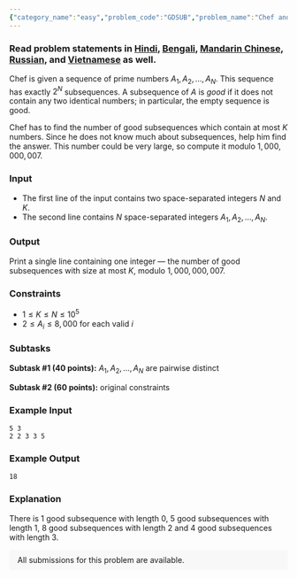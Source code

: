 ```yaml
---
{"category_name":"easy","problem_code":"GDSUB","problem_name":"Chef and Good Subsequences","problemComponents":{"constraints":"","constraintsState":false,"subtasks":"","subtasksState":false,"inputFormat":"","inputFormatState":false,"outputFormat":"","outputFormatState":false,"sampleTestCases":{"0":{"id":1,"input":"5 3\r\n2 2 3 3 5","output":18,"explanation":"There is $1$ good subsequence with length $0$, $5$ good subsequences with length $1$, $8$ good subsequences with length $2$ and $4$ good subsequences with length $3$.","isDeleted":false}}},"video_editorial_url":"https://youtu.be/fVy5UqlxpgU","languages_supported":{"0":"CPP14","1":"C","2":"JAVA","3":"PYTH 3.6","4":"PYTH","5":"PYP3","6":"CS2","7":"ADA","8":"PYPY","9":"TEXT","10":"PAS fpc","11":"NODEJS","12":"RUBY","13":"PHP","14":"GO","15":"HASK","16":"TCL","17":"PERL","18":"SCALA","19":"LUA","20":"kotlin","21":"BASH","22":"JS","23":"LISP sbcl","24":"rust","25":"PAS gpc","26":"BF","27":"CLOJ","28":"R","29":"D","30":"CAML","31":"FORT","32":"ASM","33":"swift","34":"FS","35":"WSPC","36":"LISP clisp","37":"SCM guile","38":"PERL6","39":"ERL","40":"CLPS","41":"ICK","42":"NICE","43":"PRLG","44":"ICON","45":"COB","46":"SCM chicken","47":"PIKE","48":"SCM qobi","49":"ST","50":"NEM"},"max_timelimit":1,"source_sizelimit":50000,"problem_author":"namanbansal013","problem_tester":"","date_added":"19-04-2019","tags":{"0":"anand20","1":"dynamic","2":"namanbansal013","3":"observation","4":"sept19"},"problem_difficulty_level":"Easy","best_tag":"Dynamic Programming","editorial_url":"https://discuss.codechef.com/problems/GDSUB","time":{"view_start_date":1568626202,"submit_start_date":1568626202,"visible_start_date":1568626202,"end_date":1735669800},"is_direct_submittable":false,"problemDiscussURL":"https://discuss.codechef.com/search?q=GDSUB","is_proctored":false,"visitedContests":{},"layout":"problem"}
---
```

### Read problem statements in [Hindi](https://www.codechef.com/download/translated/SEPT19/hindi/GDSUB.pdf), [Bengali](https://www.codechef.com/download/translated/SEPT19/bengali/GDSUB.pdf), [Mandarin Chinese](https://www.codechef.com/download/translated/SEPT19/mandarin/GDSUB.pdf), [Russian](https://www.codechef.com/download/translated/SEPT19/russian/GDSUB.pdf), and [Vietnamese](https://www.codechef.com/download/translated/SEPT19/vietnamese/GDSUB.pdf) as well.

Chef is given a sequence of prime numbers $A_1, A_2, \ldots, A_N$. This sequence has exactly $2^N$ subsequences. A subsequence of $A$ is *good* if it does not contain any two identical numbers; in particular, the empty sequence is good.

Chef has to find the number of good subsequences which contain at most $K$ numbers. Since he does not know much about subsequences, help him find the answer. This number could be very large, so compute it modulo $1,000,000,007$.

### Input
- The first line of the input contains two space-separated integers $N$ and $K$.
- The second line contains $N$ space-separated integers $A_1, A_2, \ldots, A_N$.

### Output
Print a single line containing one integer ― the number of good subsequences with size at most $K$, modulo $1,000,000,007$.

### Constraints
- $1 \le K \le N \le 10^5$
- $2 \le A_i \le 8,000$ for each valid $i$

### Subtasks
**Subtask #1 (40 points):** $A_1, A_2, \ldots, A_N$ are pairwise distinct

**Subtask #2 (60 points):** original constraints

### Example Input
```
5 3
2 2 3 3 5
```

### Example Output
```
18
```

### Explanation
There is $1$ good subsequence with length $0$, $5$ good subsequences with length $1$, $8$ good subsequences with length $2$ and $4$ good subsequences with length $3$.

<aside style='background: #f8f8f8;padding: 10px 15px;'><div>All submissions for this problem are available.</div></aside>